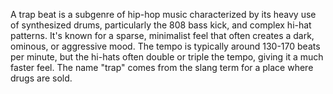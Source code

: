 A trap beat is a subgenre of hip-hop music characterized by its heavy use of synthesized drums, particularly the 808 bass kick, and complex hi-hat patterns. It's known for a sparse, minimalist feel that often creates a dark, ominous, or aggressive mood. The tempo is typically around 130-170 beats per minute, but the hi-hats often double or triple the tempo, giving it a much faster feel. The name "trap" comes from the slang term for a place where drugs are sold.